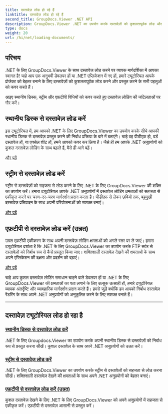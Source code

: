 ```yaml
---
title: दस्तावेज़ लोड हो रहे हैं
linktitle: दस्तावेज़ लोड हो रहे हैं
second_title: GroupDocs.Viewer .NET API
description: GroupDocs.Viewer .NET का उपयोग करके दस्तावेज़ों को कुशलतापूर्वक लोड और रेंडर करने का तरीका जानें। उन्नत .NET ऐप्स के लिए स्थानीय डिस्क, स्ट्रीम और एफ़टीपी लोडिंग ट्यूटोरियल का अन्वेषण करें।
type: docs
weight: 20
url: /hi/net/loading-documents/
---
```

## परिचय

.NET के लिए GroupDocs.Viewer के साथ दस्तावेज़ लोड करने पर व्यापक मार्गदर्शिका में आपका स्वागत है! चाहे आप एक अनुभवी डेवलपर हों या .NET एप्लिकेशन में नए हों, हमारे ट्यूटोरियल आपके प्रोजेक्ट को बेहतर बनाने के लिए दस्तावेज़ों को कुशलतापूर्वक लोड करने और प्रस्तुत करने के सभी पहलुओं को कवर करते हैं।

आइए स्थानीय डिस्क, स्ट्रीम और एफ़टीपी विधियों को कवर करते हुए दस्तावेज़ लोडिंग की जटिलताओं पर गौर करें।

## स्थानीय डिस्क से दस्तावेज़ लोड करें

इस ट्यूटोरियल में, हम आपको .NET के लिए GroupDocs.Viewer का उपयोग करके सीधे आपकी स्थानीय डिस्क से दस्तावेज़ प्रस्तुत करने की निर्बाध प्रक्रिया के बारे में बताएंगे। चाहे वह पीडीएफ़ हो, वर्ड दस्तावेज़ हों, या एक्सेल शीट हों, हमने आपको कवर कर लिया है। जैसे ही हम आपके .NET अनुप्रयोगों को कुशल दस्तावेज़ लोडिंग के साथ बढ़ाते हैं, वैसे ही आगे बढ़ें।

[और पढ़ें](./loading-document-local-disk/)

## स्ट्रीम से दस्तावेज़ लोड करें

स्ट्रीम से दस्तावेज़ों को सहजता से लोड करने के लिए .NET के लिए GroupDocs.Viewer की शक्ति का उपयोग करें। हमारा ट्यूटोरियल आपके .NET अनुप्रयोगों में दस्तावेज़ लोडिंग क्षमताओं को सहजता से एकीकृत करने पर चरण-दर-चरण मार्गदर्शन प्रदान करता है। पीडीएफ से लेकर छवियों तक, बहुमुखी दस्तावेज़ प्रतिपादन के साथ अपनी परियोजनाओं को सशक्त बनाएं।

[और पढ़ें](./loading-document-stream/)

## एफ़टीपी से दस्तावेज़ लोड करें (उन्नत)

उन्नत एफ़टीपी एकीकरण के साथ अपनी दस्तावेज़ लोडिंग क्षमताओं को अगले स्तर पर ले जाएं। हमारा ट्यूटोरियल दर्शाता है कि .NET के लिए GroupDocs.Viewer का उपयोग करके FTP सर्वर से दस्तावेज़ों को निर्बाध रूप से कैसे प्रस्तुत किया जाए। शक्तिशाली दस्तावेज़ देखने की क्षमताओं के साथ अपने एप्लिकेशन की दक्षता और प्रदर्शन को बढ़ाएं।

[और पढ़ें](./loading-document-ftp/)

चाहे आप कुशल दस्तावेज़ लोडिंग समाधान चाहने वाले डेवलपर हों या .NET के लिए GroupDocs.Viewer की क्षमताओं का पता लगाने के लिए उत्सुक उत्साही हों, हमारे ट्यूटोरियल व्यापक अंतर्दृष्टि और व्यावहारिक मार्गदर्शन प्रदान करते हैं। हमसे जुड़ें क्योंकि हम आपको निर्बाध दस्तावेज़ रेंडरिंग के साथ अपने .NET अनुप्रयोगों को अनुकूलित करने के लिए सशक्त बनाते हैं।

---
## दस्तावेज़ ट्यूटोरियल लोड हो रहा है
### [स्थानीय डिस्क से दस्तावेज़ लोड करें](./loading-document-local-disk/)
.NET के लिए Groupdocs.Viewer का उपयोग करके अपनी स्थानीय डिस्क से दस्तावेज़ों को निर्बाध रूप से प्रस्तुत करना सीखें। कुशल दस्तावेज़ के साथ अपने .NET अनुप्रयोगों को उन्नत करें।
### [स्ट्रीम से दस्तावेज़ लोड करें](./loading-document-stream/)
.NET के लिए GroupDocs.Viewer का उपयोग करके स्ट्रीम से दस्तावेज़ों को सहजता से लोड करना सीखें। शक्तिशाली दस्तावेज़ देखने की क्षमताओं के साथ अपने .NET अनुप्रयोगों को बेहतर बनाएं।
### [एफ़टीपी से दस्तावेज़ लोड करें (उन्नत)](./loading-document-ftp/)
कुशल दस्तावेज़ देखने के लिए .NET के लिए GroupDocs.Viewer को अपने अनुप्रयोगों में सहजता से एकीकृत करें। एफ़टीपी से दस्तावेज़ आसानी से प्रस्तुत करें।